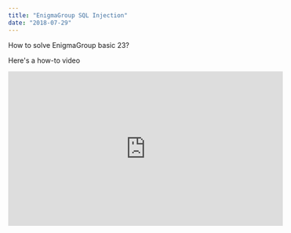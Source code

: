 ```yaml
---
title: "EnigmaGroup SQL Injection"
date: "2018-07-29"
---
```


How to solve EnigmaGroup basic 23?

Here's a how-to video

<iframe width="560" height="315" src="https://youtube.com/embed/H7se_YnmBEA"  frameborder="0" allowfullscreen></iframe>
